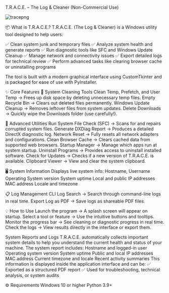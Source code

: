 T.R.A.C.E. – The Log & Cleaner (Non-Commercial Use)

![tracepng](https://github.com/user-attachments/assets/6c14139d-4767-4e1f-adf9-26829ea7a498)

📦 What is T.R.A.C.E.?
T.R.A.C.E. (The Log & Cleaner) is a Windows utility tool designed to help users:

✅ Clean system junk and temporary files
✅ Analyze system health and generate reports
✅ Run diagnostic tools like SFC and Windows Update Cleanup
✅ Manage network and connectivity issues
✅ Export detailed logs for technical review
✅ Perform advanced tasks like clearing browser cache or uninstalling programs

The tool is built with a modern graphical interface using CustomTkinter and is packaged for ease of use with PyInstaller.

✨ Core Features
🧹 System Cleaning Tools
Clean Temp, Prefetch, and User Temp → Frees up disk space by deleting unnecessary temp files.
Empty Recycle Bin → Clears out deleted files permanently.
Windows Update Cleanup → Removes leftover files from system updates.
Delete Downloads → Quickly wipe the Downloads folder (use carefully!).

🔧 Advanced Utilities
Run System File Check (SFC) → Scans for and repairs corrupted system files.
Generate DXDiag Report → Produces a detailed DirectX diagnostic log.
Network Reset → Fully resets all network adapters and configurations.
Clean Browser Cache → Clears cached data from supported web browsers.
Startup Manager → Manage which apps run at system startup.
Uninstall Programs → Provides access to uninstall installed software.
Check for Updates → Checks if a new version of T.R.A.C.E. is available.
Clipboard Viewer → View and clear the system clipboard.

🖥️ System Information
Displays live system info:
Hostname, Username
Operating System version
System uptime
Local and public IP addresses
MAC address
Locale and timezone

📋 Log Management
CLI Log Search → Search through command-line logs in real time.
Export Log as PDF → Save logs as shareable PDF files.

💡 How to Use
Launch the program → A splash screen will appear on startup.
Select a tool or feature → Use the intuitive buttons and tooltips.
Monitor the progress bar → See cleaning or diagnostic progress in real time.
Check the logs → View results directly in the interface or export them.

System Reports and Logs
T.R.A.C.E. automatically collects important system details to help you understand the current health and status of your machine.
The system report includes:
Hostname and logged-in user
Operating system version
System uptime
Public and local IP addresses
MAC address
Current timezone and locale
Recent activity summaries
This information is displayed inside the application interface and can be:
✅ Exported as a structured PDF report
✅ Used for troubleshooting, technical analysis, or system audits

⚙️ Requirements
Windows 10 or higher
Python 3.9+ 
